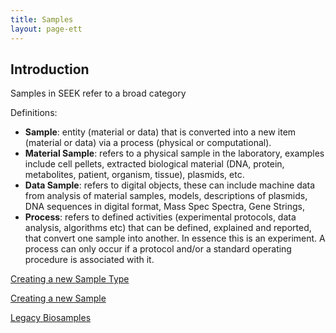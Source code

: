 ```yaml
---
title: Samples
layout: page-ett
---
```


## Introduction

Samples in SEEK refer to a broad category 


Definitions: 


* **Sample**: ​entity (material or data) that is converted into a new item (material or data) via a process (physical or computational). 
* **Material Sample**: ​refers to a physical sample in the laboratory, examples include cell pellets, 
extracted biological material (DNA, protein, metabolites, patient, organism, tissue), plasmids, etc. 
* **Data Sample**: ​refers to digital objects, these can include machine data from analysis of material samples, models, 
descriptions of plasmids, DNA sequences in digital format, Mass Spec Spectra, Gene Strings, 
* **Process**: ​refers to defined activities (experimental protocols, data analysis, algorithms etc) that can be defined, 
explained and reported, that convert one sample into another. In essence this is an experiment. 
A process can only occur if a protocol and/or a standard operating procedure is associated with it.


[Creating a new Sample Type](create-sample-type.html)

[Creating a new Sample](create-sample.html)

[Legacy Biosamples](legacy-biosamples.html)

